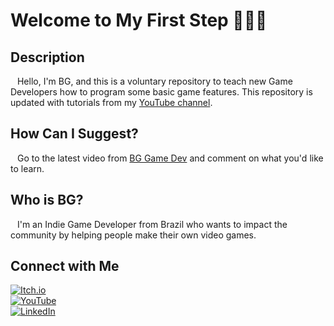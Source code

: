 # Welcome to My First Step 🏃🏾‍♂️

## Description

&ensp; Hello, I'm BG, and this is a voluntary repository to teach new Game Developers how to program some basic game features. This repository is updated with tutorials from my [YouTube channel](https://www.youtube.com/@BGGameDev).

## How Can I Suggest?

&ensp; Go to the latest video from [BG Game Dev](https://www.youtube.com/@BGGameDev) and comment on what you'd like to learn.

## Who is BG?

&ensp; I'm an Indie Game Developer from Brazil who wants to impact the community by helping people make their own video games.

## Connect with Me

[![Itch.io](https://img.shields.io/badge/-Itch.io-000?style=for-the-badge&logo=itch.io&logoColor=FF77A9)](https://gui23g.itch.io/)  
[![YouTube](https://img.shields.io/badge/-YouTube-000?style=for-the-badge&logo=youtube&logoColor=FF0000)](https://www.youtube.com/@BGGameDev)  
[![LinkedIn](https://img.shields.io/badge/-LinkedIn-000?style=for-the-badge&logo=linkedin&logoColor=30A3DC)](https://www.linkedin.com/in/guilhermelopescarvalho/)
